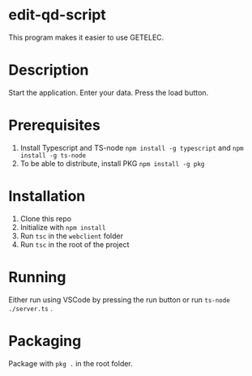 # edit-qd-script

This program makes it easier to use GETELEC.

# Description

Start the application.
Enter your data.
Press the load button.

# Prerequisites

1. Install Typescript and TS-node
```npm install -g typescript``` and ```npm install -g ts-node```
2. To be able to distribute, install PKG
```npm install -g pkg```

# Installation

1. Clone this repo
2. Initialize with ```npm install```
3. Run ```tsc``` in the ```webclient``` folder
4. Run ```tsc``` in the root of the project

# Running

Either run using VSCode by pressing the run button or run ```ts-node ./server.ts``` .

# Packaging

Package with ```pkg .``` in the root folder.




